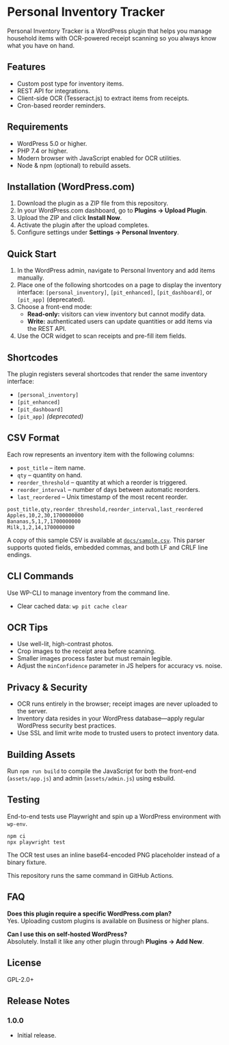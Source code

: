 # Personal Inventory Tracker

Personal Inventory Tracker is a WordPress plugin that helps you manage household items with OCR-powered receipt scanning so you always know what you have on hand.

## Features
- Custom post type for inventory items.
- REST API for integrations.
- Client-side OCR (Tesseract.js) to extract items from receipts.
- Cron-based reorder reminders.

## Requirements
- WordPress 5.0 or higher.
- PHP 7.4 or higher.
- Modern browser with JavaScript enabled for OCR utilities.
- Node & npm (optional) to rebuild assets.

## Installation (WordPress.com)
1. Download the plugin as a ZIP file from this repository.
2. In your WordPress.com dashboard, go to **Plugins → Upload Plugin**.
3. Upload the ZIP and click **Install Now**.
4. Activate the plugin after the upload completes.
5. Configure settings under **Settings → Personal Inventory**.

## Quick Start
1. In the WordPress admin, navigate to Personal Inventory and add items manually.
2. Place one of the following shortcodes on a page to display the inventory interface:
   `[personal_inventory]`, `[pit_enhanced]`, `[pit_dashboard]`, or `[pit_app]` (deprecated).
3. Choose a front-end mode:
   - **Read-only:** visitors can view inventory but cannot modify data.
   - **Write:** authenticated users can update quantities or add items via the REST API.
4. Use the OCR widget to scan receipts and pre-fill item fields.

## Shortcodes
The plugin registers several shortcodes that render the same inventory interface:

- `[personal_inventory]`
- `[pit_enhanced]`
- `[pit_dashboard]`
- `[pit_app]` *(deprecated)*

## CSV Format
Each row represents an inventory item with the following columns:

- `post_title` – item name.
- `qty` – quantity on hand.
- `reorder_threshold` – quantity at which a reorder is triggered.
- `reorder_interval` – number of days between automatic reorders.
- `last_reordered` – Unix timestamp of the most recent reorder.

```csv
post_title,qty,reorder_threshold,reorder_interval,last_reordered
Apples,10,2,30,1700000000
Bananas,5,1,7,1700000000
Milk,1,2,14,1700000000
```

A copy of this sample CSV is available at [`docs/sample.csv`](docs/sample.csv).
This parser supports quoted fields, embedded commas, and both LF and CRLF line endings.

## CLI Commands
Use WP-CLI to manage inventory from the command line.

- Clear cached data:
  `wp pit cache clear`

## OCR Tips
- Use well-lit, high-contrast photos.
- Crop images to the receipt area before scanning.
- Smaller images process faster but must remain legible.
- Adjust the `minConfidence` parameter in JS helpers for accuracy vs. noise.

## Privacy & Security
- OCR runs entirely in the browser; receipt images are never uploaded to the server.
- Inventory data resides in your WordPress database—apply regular WordPress security best practices.
- Use SSL and limit write mode to trusted users to protect inventory data.

## Building Assets
Run `npm run build` to compile the JavaScript for both the front-end (`assets/app.js`) and admin (`assets/admin.js`) using esbuild.

## Testing
End-to-end tests use Playwright and spin up a WordPress environment with `wp-env`.

```
npm ci
npx playwright test
```

The OCR test uses an inline base64-encoded PNG placeholder instead of a binary fixture.

This repository runs the same command in GitHub Actions.

## FAQ
**Does this plugin require a specific WordPress.com plan?**  
Yes. Uploading custom plugins is available on Business or higher plans.

**Can I use this on self-hosted WordPress?**  
Absolutely. Install it like any other plugin through **Plugins → Add New**.

## License
GPL-2.0+

## Release Notes
### 1.0.0
- Initial release.
